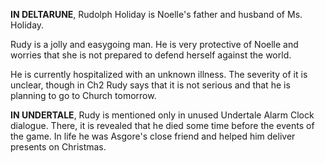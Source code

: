 **IN DELTARUNE**, Rudolph Holiday is <a onclick="loadFile('Noelle Holiday.md')">Noelle's</a> father and husband of <a onclick="loadFile('Ms. Holiday.md')">Ms. Holiday</a>.

Rudy is a jolly and easygoing man. He is very protective of <a onclick="loadFile('Noelle Holiday.md')">Noelle</a> and worries that she is not prepared to defend herself against the world.

He is currently hospitalized with an unknown illness. The severity of it is unclear, though in Ch2 Rudy says that it is not serious and that he is planning to go to <a onclick="loadFile('Church.md')">Church</a> tomorrow.

**IN UNDERTALE**, Rudy is mentioned only in unused Undertale Alarm Clock dialogue. There, it is revealed that he died some time before the events of the game. In life he was <a onclick="loadFile('Asgore.md')">Asgore's</a> close friend and helped him deliver presents on Christmas. 